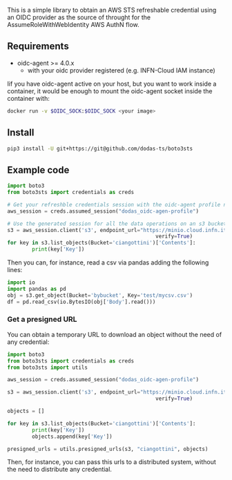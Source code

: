 This is a simple library to obtain an AWS STS refreshable credential using an OIDC provider as the source of throught for the AssumeRoleWithWebIdentity AWS AuthN flow.

## Requirements

- oidc-agent >= 4.0.x
  - with your oidc provider registered (e.g. INFN-Cloud IAM instance)

Iif you have oidc-agent active on your host, but you want to work inside a container, it would be enough to mount the oidc-agent socket inside the container with:

```bash
docker run -v $OIDC_SOCK:$OIDC_SOCK <your image>
```

## Install

```bash
pip3 install -U git+https://git@github.com/dodas-ts/boto3sts
```

## Example code

```python
import boto3
from boto3sts import credentials as creds

# Get your refreshble credentials session with the oidc-agent profile named e.g.: dodas_oidc-agen-profile
aws_session = creds.assumed_session("dodas_oidc-agen-profile")

# Use the generated session for all the data operations on an s3 bucket
s3 = aws_session.client('s3', endpoint_url="https://minio.cloud.infn.it/", config=boto3.session.Config(signature_version='s3v4'),
                                                verify=True)
for key in s3.list_objects(Bucket='ciangottini')['Contents']:
        print(key['Key'])
```

Then you can, for instance, read a csv via pandas adding the following lines:

```python
import io
import pandas as pd
obj = s3.get_object(Bucket='bybucket', Key='test/mycsv.csv')
df = pd.read_csv(io.BytesIO(obj['Body'].read()))
```

### Get a presigned URL

You can obtain a temporary URL to download an object without the need of any credential:

```python
import boto3
from boto3sts import credentials as creds
from boto3sts import utils

aws_session = creds.assumed_session("dodas_oidc-agen-profile")

s3 = aws_session.client('s3', endpoint_url="https://minio.cloud.infn.it/", config=boto3.session.Config(signature_version='s3v4'),
                                                verify=True)

objects = []

for key in s3.list_objects(Bucket='ciangottini')['Contents']:
        print(key['Key'])
        objects.append(key['Key'])

presigned_urls = utils.presigned_urls(s3, "ciangottini", objects)

```

Then, for instance, you can pass this urls to a distributed system, without the need to distribute any credential.